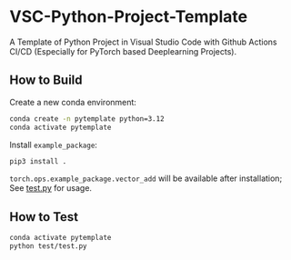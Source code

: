 # VSC-Python-Project-Template
A Template of Python Project in Visual Studio Code with Github Actions CI/CD (Especially for PyTorch based Deeplearning Projects).

## How to Build

Create a new conda environment:

```bash
conda create -n pytemplate python=3.12
conda activate pytemplate
```

Install `example_package`:

```bash
pip3 install .
```

`torch.ops.example_package.vector_add` will be available after installation; See [test.py](test/test.py) for usage.

## How to Test

```bash
conda activate pytemplate
python test/test.py
```